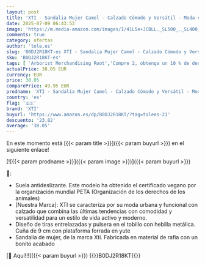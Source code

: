 ```yaml
---
layout: post
title: 'XTI - Sandalia Mujer Camel - Calzado Cómodo y Versátil - Moda casual - Modelo 14383302  Talla 39 '
date: 2025-07-09 06:43:53
image: 'https://m.media-amazon.com/images/I/41L5e+JCBLL._SL500_._SL400_.jpg'
comments: true
category: ofertas
author: 'tole.es'
slug: 'B0DJ2R18KT-es XTI - Sandalia Mujer Camel - Calzado Cómodo y Versátil -...'
sku: 'B0DJ2R18KT-es'
tags: [ 'Arborist Merchandising Root','Compre 2, obtenga un 10 % de descuento','Compre 2, obtenga un 10 % de descuento_Shoes 1','Moda','Moda Mujer','Sandalias de vestir para mujer','Sandalias y chanclas para mujer','Self Service','Special Features Stores','Zapatos para mujer','c8538d25-3af9-48d3-aeff-5f3ce5572a36_0','c8538d25-3af9-48d3-aeff-5f3ce5572a36_1701','sandalia','xti','🇪🇸', ]
actualPrice: 38.05 EUR
currency: EUR
price: 38.05
comparePrice: 49.95 EUR
prodname: 'XTI - Sandalia Mujer Camel - Calzado Cómodo y Versátil - Moda casual - Modelo 14383302  Talla 39 '
country: 'es'
flag: '🇪🇸'
brand: 'XTI'
buyurl: 'https://www.amazon.es/dp/B0DJ2R18KT/?tag=tolees-21'
descuento: '23.82'
average: '38.05'
---
```


En este momento está [{{< param title >}}]({{< param buyurl >}}) en el siguiente enlace!

[![{{< param prodname >}}]({{< param image >}})]({{< param buyurl >}})

🔎:

- Suela antideslizante. Este modelo ha obtenido el certificado vegano por la organización mundial PETA (Organización de los derechos de los animales)
- [Nuestra Marca]: XTI se caracteriza por su moda urbana y funcional con calzado que combina las últimas tendencias con comodidad y versatilidad para un estilo de vida activo y moderno.
- Diseño de tiras entrelazadas y pulsera en el tobillo con hebilla metálica. Cuña de 9 cm con plataforma forrada en yute
- Sandalia de mujer, de la marca Xti. Fabricada en material de rafia con un bonito acabado

[🛒 Aquí!!!]({{< param buyurl >}})
{{<world>}}B0DJ2R18KT{{</world>}}
